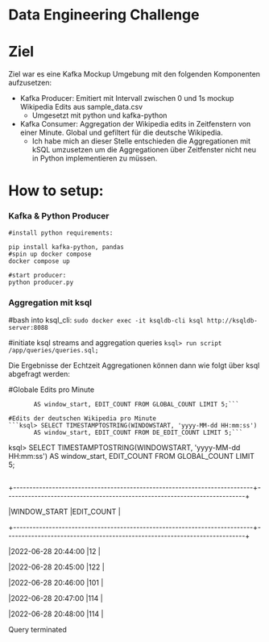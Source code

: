 # Data Engineering Challenge

# Ziel
Ziel war es eine Kafka Mockup Umgebung mit den folgenden Komponenten aufzusetzen:

- Kafka Producer: Emitiert mit Intervall zwischen 0 und 1s mockup Wikipedia Edits aus sample_data.csv
	- Umgesetzt mit python und kafka-python
- Kafka Consumer: Aggregation der Wikipedia edits in Zeitfenstern von einer Minute. Global und gefiltert für die deutsche Wikipedia.
	- Ich habe mich an dieser Stelle entschieden die Aggregationen mit kSQL umzusetzen um die Aggregationen über Zeitfenster nicht neu in Python implementieren zu müssen.
	

# How to setup:
### Kafka & Python Producer

```
#install python requirements:

pip install kafka-python, pandas
#spin up docker compose
docker compose up

#start producer:
python producer.py
```
### Aggregation mit ksql

#bash into ksql_cli:
`sudo docker exec -it ksqldb-cli ksql http://ksqldb-server:8088`

#initiate ksql streams and aggregation queries
`ksql> run script /app/queries/queries.sql;`

Die Ergebnisse der Echtzeit Aggregationen können dann wie folgt über ksql abgefragt werden:

#Globale Edits pro Minute
```ksql> SELECT TIMESTAMPTOSTRING(WINDOWSTART, 'yyyy-MM-dd HH:mm:ss') 
       AS window_start, EDIT_COUNT FROM GLOBAL_COUNT LIMIT 5;```

#Edits der deutschen Wikipedia pro Minute
```ksql> SELECT TIMESTAMPTOSTRING(WINDOWSTART, 'yyyy-MM-dd HH:mm:ss') 
       AS window_start, EDIT_COUNT FROM DE_EDIT_COUNT LIMIT 5;```

```
ksql> SELECT TIMESTAMPTOSTRING(WINDOWSTART, 'yyyy-MM-dd HH:mm:ss') AS window_start, EDIT_COUNT FROM GLOBAL_COUNT LIMIT 5;
```
```
+--------------------------------------------------------------------------+--------------------------------------------------------------------------+

|WINDOW_START                                                              |EDIT_COUNT                                                                |

+--------------------------------------------------------------------------+--------------------------------------------------------------------------+

|2022-06-28 20:44:00                                                       |12                                                                        |

|2022-06-28 20:45:00                                                       |122                                                                       |

|2022-06-28 20:46:00                                                       |101                                                                       |

|2022-06-28 20:47:00                                                       |114                                                                       |

|2022-06-28 20:48:00                                                       |114                                                                       |

Query terminated
```









